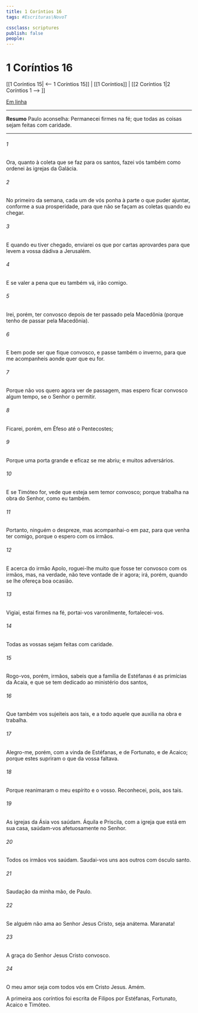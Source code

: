 ```yaml
---
title: 1 Coríntios 16
tags: #Escrituras\NovoT

cssclass: scriptures
publish: false
people:
---
```


# 1 Coríntios 16
[[1 Coríntios 15| <-- 1 Coríntios 15]] | [[1 Coríntios]] | [[2 Coríntios 1|2 Coríntios 1 --> ]]

[Em linha](https://churchofjesuschrist.org/study/scriptures/nt/1-cor/16?lang=por)

---
__Resumo__
Paulo aconselha: Permanecei firmes na fé; que todas as coisas sejam feitas com caridade.

---
###### 1 
Ora, quanto à coleta que se faz para os santos, fazei vós também como ordenei às igrejas da Galácia.

###### 2 
No primeiro  da semana, cada um de vós ponha à parte o que puder ajuntar, conforme a sua prosperidade, para que não se façam as coletas quando eu chegar.

###### 3 
E quando eu tiver chegado, enviarei os que por cartas aprovardes para que levem a vossa dádiva a Jerusalém.

###### 4 
E se valer a pena que eu também vá, irão comigo.

###### 5 
Irei, porém, ter convosco depois de ter passado pela Macedônia (porque tenho de passar pela Macedônia).

###### 6 
E bem pode ser que fique convosco, e passe também o inverno, para que me acompanheis aonde quer que eu for.

###### 7 
Porque não vos quero agora ver de passagem, mas espero ficar convosco algum tempo, se o Senhor o permitir.

###### 8 
Ficarei, porém, em Éfeso até o Pentecostes;

###### 9 
Porque uma porta grande e eficaz se me abriu; e  muitos adversários.

###### 10 
E se Timóteo for, vede que esteja sem temor convosco; porque trabalha na obra do Senhor, como eu também.

###### 11 
Portanto, ninguém o despreze, mas acompanhai-o em paz, para que venha ter comigo, porque o espero com os irmãos.

###### 12 
E acerca do irmão Apolo, roguei-lhe muito que fosse ter convosco com os irmãos, mas, na verdade, não teve vontade de ir agora; irá, porém, quando se lhe ofereça boa ocasião.

###### 13 
Vigiai, estai firmes na fé, portai-vos varonilmente,  fortalecei-vos.

###### 14 
Todas as vossas  sejam feitas com caridade.

###### 15 
Rogo-vos, porém, irmãos,  sabeis que a família de Estéfanas é as primícias da Acaia, e que se tem dedicado ao ministério dos santos,

###### 16 
Que também vos sujeiteis aos tais, e a todo aquele que auxilia na obra e trabalha.

###### 17 
Alegro-me, porém, com a vinda de Estéfanas, e de Fortunato, e de Acaico; porque estes supriram o que da vossa  faltava.

###### 18 
Porque reanimaram o meu espírito e o vosso. Reconhecei, pois, aos tais.

###### 19 
As igrejas da Ásia vos saúdam. Áquila e Priscila, com a igreja que está em sua casa, saúdam-vos afetuosamente no Senhor.

###### 20 
Todos os irmãos vos saúdam. Saudai-vos uns aos outros com ósculo santo.

###### 21 
Saudação da minha  mão, de Paulo.

###### 22 
Se alguém não ama ao Senhor Jesus Cristo, seja anátema. Maranata!

###### 23 
A graça do Senhor Jesus Cristo  convosco.

###### 24 
O meu amor seja com todos vós em Cristo Jesus. Amém.

A primeira  aos coríntios foi escrita de Filipos por Estéfanas, Fortunato, Acaico e Timóteo.

